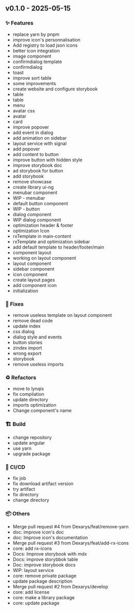 ## v0.1.0 - 2025-05-15

### ✨ Features
- replace yarn by pnpm
- improve icon's personnalisation
- Add registry to load json icons
- better icon integration
- image component
- confirmdialog template
- confirmdialog
- toast
- improve sort table
- some improvements
- create website and configure storybook
- table
- table
- menu
- avatar css
- avatar
- card
- improve popover
- add event in dialog
- add animation on sidebar
- layout service with signal
- add popover
- add content to button
- improve button with hidden style
- improve storybook doc
- ad storybook for button
- add storybook
- remove showcase
- create library ui-ng
- menubar component
- WIP - menubar
- default button component
- WIP - button
- dialog component
- WIP dialog component
- optimization header & footer
- optimization Icon
- rxTemplate in main-content
- rxTemplate and optimization sidebar
- add default template to header/footer/main
- component layout
- working on layout component
- layout component
- sidebar component
- icon component
- create layout pages
- add component icon
- initialization

### 🐛 Fixes
- remove useless template on layout component
- remove dead code
- update index
- css dialog
- dialog style and events
- button stories
- zindex import
- wrong export
- storybook
- remove useless imports

### ♻️ Refactors
- move to lynqis
- fix compilation
- update directory
- imports optimization
- Change component's name

### 🏗️ Build
- change repository
- update angular
- use yarn
- upgrade package

### 🔧 CI/CD
- fix job
- fix download artifact version
- try artifact
- fix directory
- change directory

### 📦 Others
- Merge pull request #4 from Dexarys/feat/remove-yarn
- doc: improve icon's doc
- doc: Improve icon's documentation
- Merge pull request #3 from Dexarys/feat/add-rx-icons
- core: add rx-icons
- Docs: Improve storybook with mdx
- Docs: improve storybbok table
- Doc: improve storybook docs
- WIP: layout service
- core: remove private package
- update package description
- Merge pull request #2 from Dexarys/develop
- core: add license
- core: make a library package
- core: update package

